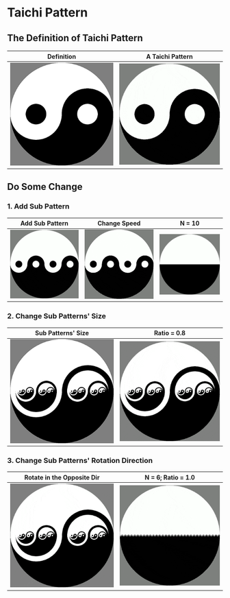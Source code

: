 # Taichi Pattern

## The Definition of Taichi Pattern
| Definition | A Taichi Pattern |
:-:|:-:
| ![Taichi](readMe/Taichi_Def.png) | ![Taichi](readMe/Taichi.gif) |

## Do Some Change
### 1. Add Sub Pattern
| Add Sub Pattern | Change Speed | N = 10 |
:-:|:-:|:-:
| ![Taichi](readMe/Taichi_N2_SameSpeed.gif) | ![Taichi](readMe/Taichi_N2.gif) | ![Taichi](readMe/Taichi_N10.gif) |
### 2. Change Sub Patterns' Size
| Sub Patterns' Size | Ratio = 0.8 |
:-:|:-:
| ![Taichi](readMe/Taichi_Ratio.png) | ![Taichi](readMe/Taichi_N4_R0.8.gif) |
### 3. Change Sub Patterns' Rotation Direction
| Rotate in the Opposite Dir | N = 6; Ratio = 1.0 |
:-:|:-:
| ![Taichi](readMe/Taichi_N4_R0.8_T.gif) | ![Taichi](readMe/Taichi_N6_R1.0_T.gif) |
